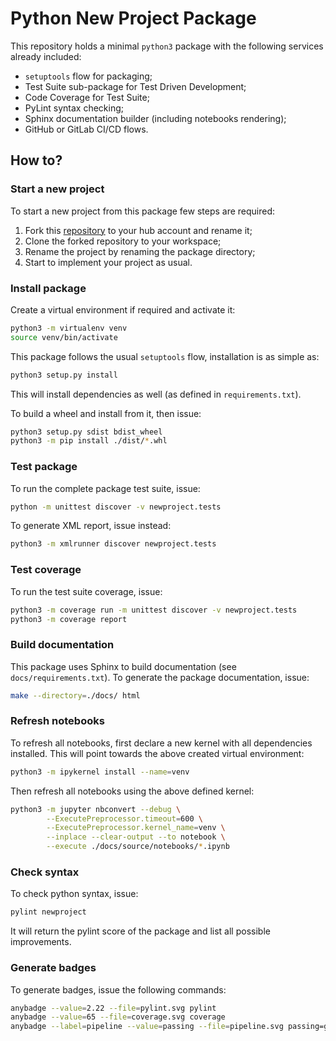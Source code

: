 # Python New Project Package

This repository holds a minimal `python3` package with the following services
already included:

 - `setuptools` flow for packaging;
 - Test Suite sub-package for Test Driven Development;
 - Code Coverage for Test Suite;
 - PyLint syntax checking; 
 - Sphinx documentation builder (including notebooks rendering);
 - GitHub or GitLab CI/CD flows.

## How to?

### Start a new project

To start a new project from this package few steps are required:

 1. Fork this [repository](https://github.com/jlandercy/newproject) to your hub
    account and rename it;
 2. Clone the forked repository to your workspace;
 3. Rename the project by renaming the package directory;
 4. Start to implement your project as usual.

### Install package

Create a virtual environment if required and activate it:

```bash
python3 -m virtualenv venv
source venv/bin/activate
```

This package follows the usual `setuptools` flow, installation is as simple as:

```bash
python3 setup.py install
```

This will install dependencies as well (as defined in `requirements.txt`).

To build a wheel and install from it, then issue:

```bash
python3 setup.py sdist bdist_wheel
python3 -m pip install ./dist/*.whl
```

### Test package

To run the complete package test suite, issue:

```bash
python -m unittest discover -v newproject.tests
```

To generate XML report, issue instead:

```bash
python3 -m xmlrunner discover newproject.tests
```

### Test coverage

To run the test suite coverage, issue:

```bash
python3 -m coverage run -m unittest discover -v newproject.tests
python3 -m coverage report
```

### Build documentation

This package uses Sphinx to build documentation (see `docs/requirements.txt`).
To generate the package documentation, issue:

```bash
make --directory=./docs/ html
```

### Refresh notebooks

To refresh all notebooks, first declare a new kernel with all dependencies installed.
This will point towards the above created virtual environment:

```bash
python3 -m ipykernel install --name=venv
```

Then refresh all notebooks using the above defined kernel:

```bash
python3 -m jupyter nbconvert --debug \
        --ExecutePreprocessor.timeout=600 \
        --ExecutePreprocessor.kernel_name=venv \
        --inplace --clear-output --to notebook \
        --execute ./docs/source/notebooks/*.ipynb
```

### Check syntax

To check python syntax, issue:

```bash
pylint newproject
```

It will return the pylint score of the package and list all possible improvements.

### Generate badges

To generate badges, issue the following commands:

```bash
anybadge --value=2.22 --file=pylint.svg pylint
anybadge --value=65 --file=coverage.svg coverage
anybadge --label=pipeline --value=passing --file=pipeline.svg passing=green failing=red
```